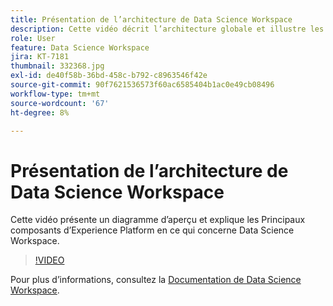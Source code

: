 ```yaml
---
title: Présentation de l’architecture de Data Science Workspace
description: Cette vidéo décrit l’architecture globale et illustre les Principaux composants de Data Science Workspace dans Adobe Experience Platform.
role: User
feature: Data Science Workspace
jira: KT-7181
thumbnail: 332368.jpg
exl-id: de40f58b-36bd-458c-b792-c8963546f42e
source-git-commit: 90f7621536573f60ac6585404b1ac0e49cb08496
workflow-type: tm+mt
source-wordcount: '67'
ht-degree: 8%

---
```


# Présentation de l’architecture de Data Science Workspace

Cette vidéo présente un diagramme d’aperçu et explique les Principaux composants d’Experience Platform en ce qui concerne Data Science Workspace.

>[!VIDEO](https://video.tv.adobe.com/v/332368)

Pour plus d’informations, consultez la [Documentation de Data Science Workspace](https://experienceleague.adobe.com/docs/experience-platform/data-science-workspace/home.html?lang=fr).
